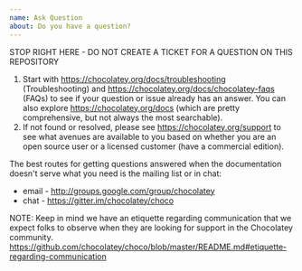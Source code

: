 ```yaml
---
name: Ask Question
about: Do you have a question?
---
```


STOP RIGHT HERE - DO NOT CREATE A TICKET FOR A QUESTION ON THIS REPOSITORY

1. Start with https://chocolatey.org/docs/troubleshooting (Troubleshooting) and https://chocolatey.org/docs/chocolatey-faqs (FAQs) to see if your question or issue already has an answer. You can also explore https://chocolatey.org/docs (which are pretty comprehensive, but not always the most searchable).
2. If not found or resolved, please see https://chocolatey.org/support to see what avenues are available to you based on whether you are an open source user or a licensed customer (have a commercial edition).


The best routes for getting questions answered when the documentation doesn't serve what you need is the mailing list or in chat:
- email - http://groups.google.com/group/chocolatey
- chat - https://gitter.im/chocolatey/choco



NOTE: Keep in mind we have an etiquette regarding communication that we expect folks to observe when they are looking for support in the Chocolatey community. https://github.com/chocolatey/choco/blob/master/README.md#etiquette-regarding-communication